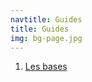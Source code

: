```yaml
---
navtitle: Guides
title: Guides
img: bg-page.jpg
---
```


  <ol>
    <li>
      <a href="{{ '/guides/les-bases' | url }}">Les bases</a>
    </li>
  </ol>
